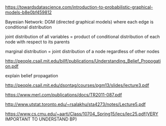 https://towardsdatascience.com/introduction-to-probabilistic-graphical-models-b8e0bf459812

Bayesian Network: DGM (directed graphical models) where each edge is conditional distribution

joint distribution of all variables = product of conditional distribution of each node with respect to its parents

marginal distribution = joint distribution of a node regardless of other nodes


http://people.csail.mit.edu/billf/publications/Understanding_Belief_Propogation.pdf

explain belief propagation

http://people.csail.mit.edu/dsontag/courses/pgm13/slides/lecture3.pdf

https://www.merl.com/publications/docs/TR2011-087.pdf

http://www.utstat.toronto.edu/~rsalakhu/sta4273/notes/Lecture5.pdf

https://www.cs.cmu.edu/~aarti/Class/10704_Spring15/lecs/lec25.pdf(VERY IMPORTANT TO UNDERSTAND BP)
